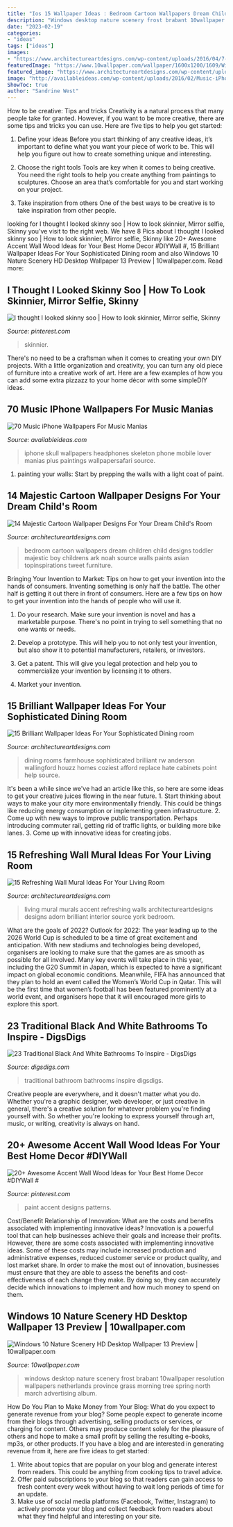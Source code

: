 ```yaml
---
title: "Ios 15 Wallpaper Ideas : Bedroom Cartoon Wallpapers Dream Children Child Designs Toddler Majestic Boy Childrens Ark Noah Source Walls Paints Asian Topinspirations Tweet Furniture"
description: "Windows desktop nature scenery frost brabant 10wallpaper resolution wallpapers netherlands province grass morning tree spring north march advertising album"
date: "2023-02-19"
categories:
- "ideas"
tags: ["ideas"]
images:
- "https://www.architectureartdesigns.com/wp-content/uploads/2016/04/7-50-630x488.jpg"
featuredImage: "https://www.10wallpaper.com/wallpaper/1600x1200/1609/Windows_10_Nature_Scenery_HD_Desktop_Wallpaper_13_1600x1200.jpg"
featured_image: "https://www.architectureartdesigns.com/wp-content/uploads/2016/04/7-50-630x488.jpg"
image: "http://availableideas.com/wp-content/uploads/2016/02/Music-iPhone-6-Plus-Wallpaper-2.jpg"
ShowToc: true
author: "Sandrine West"
---
```



How to be creative: Tips and tricks
Creativity is a natural process that many people take for granted. However, if you want to be more creative, there are some tips and tricks you can use. Here are five tips to help you get started:
1. Define your ideas
Before you start thinking of any creative ideas, it’s important to define what you want your piece of work to be. This will help you figure out how to create something unique and interesting.

2. Choose the right tools
Tools are key when it comes to being creative. You need the right tools to help you create anything from paintings to sculptures. Choose an area that’s comfortable for you and start working on your project.
3. Take inspiration from others
One of the best ways to be creative is to take inspiration from other people.

	

		
looking for I thought I looked skinny soo | How to look skinnier, Mirror selfie, Skinny you've visit to the right web. We have 8 Pics about I thought I looked skinny soo | How to look skinnier, Mirror selfie, Skinny like 20+ Awesome Accent Wall Wood Ideas for Your Best Home Decor #DIYWall #, 15 Brilliant Wallpaper Ideas For Your Sophisticated Dining room and also Windows 10 Nature Scenery HD Desktop Wallpaper 13 Preview | 10wallpaper.com. Read more:
		
    
## I Thought I Looked Skinny Soo | How To Look Skinnier, Mirror Selfie, Skinny

<img loading=lazy src="https://i.pinimg.com/736x/bd/a4/e3/bda4e309ac3542fd7995d984e4012914.jpg" onerror="this.onerror=null;this.src='https://tse3.mm.bing.net/th?id=OIP.8LnEl7dUDYgoH7i3btt6rwHaNK&amp;pid=15.1';" alt="I thought I looked skinny soo | How to look skinnier, Mirror selfie, Skinny">

_Source: pinterest.com_

>skinnier. 

	

There's no need to be a craftsman when it comes to creating your own DIY projects. With a little organization and creativity, you can turn any old piece of furniture into a creative work of art. Here are a few examples of how you can add some extra pizzazz to your home décor with some simpleDIY ideas.

    
## 70 Music IPhone Wallpapers For Music Manias

<img loading=lazy src="http://availableideas.com/wp-content/uploads/2016/02/Music-iPhone-6-Plus-Wallpaper-2.jpg" onerror="this.onerror=null;this.src='https://tse2.mm.bing.net/th?id=OIP.Wy9lJ-5Ey8JV2Agls3xKKwHaNK&amp;pid=15.1';" alt="70 Music iPhone Wallpapers For Music Manias">

_Source: availableideas.com_

>iphone skull wallpapers headphones skeleton phone mobile lover manias plus paintings wallpapersafari source. 

	

1. painting your walls: Start by prepping the walls with a light coat of paint.

    
## 14 Majestic Cartoon Wallpaper Designs For Your Dream Child&#039;s Room

<img loading=lazy src="https://www.architectureartdesigns.com/wp-content/uploads/2016/04/7-50-630x488.jpg" onerror="this.onerror=null;this.src='https://tse2.mm.bing.net/th?id=OIP.zf0mdejQt2h9PMgfPlUN1gHaFv&amp;pid=15.1';" alt="14 Majestic Cartoon Wallpaper Designs For Your Dream Child&#039;s Room">

_Source: architectureartdesigns.com_

>bedroom cartoon wallpapers dream children child designs toddler majestic boy childrens ark noah source walls paints asian topinspirations tweet furniture. 

	

Bringing Your Invention to Market: Tips on how to get your invention into the hands of consumers.
Inventing something is only half the battle. The other half is getting it out there in front of consumers. Here are a few tips on how to get your invention into the hands of people who will use it.
1. Do your research. Make sure your invention is novel and has a marketable purpose. There's no point in trying to sell something that no one wants or needs.

2. Develop a prototype. This will help you to not only test your invention, but also show it to potential manufacturers, retailers, or investors.

3. Get a patent. This will give you legal protection and help you to commercialize your invention by licensing it to others.

4. Market your invention.

    
## 15 Brilliant Wallpaper Ideas For Your Sophisticated Dining Room

<img loading=lazy src="https://www.architectureartdesigns.com/wp-content/uploads/2015/08/761.jpg" onerror="this.onerror=null;this.src='https://tse2.mm.bing.net/th?id=OIP.7N4zNVS9kTrPy0Yxk7vvmwHaE7&amp;pid=15.1';" alt="15 Brilliant Wallpaper Ideas For Your Sophisticated Dining room">

_Source: architectureartdesigns.com_

>dining rooms farmhouse sophisticated brilliant rw anderson wallingford houzz homes coziest afford replace hate cabinets point help source. 

	

It's been a while since we've had an article like this, so here are some ideas to get your creative juices flowing in the near future. 1. Start thinking about ways to make your city more environmentally friendly. This could be things like reducing energy consumption or implementing green infrastructure. 2. Come up with new ways to improve public transportation. Perhaps introducing commuter rail, getting rid of traffic lights, or building more bike lanes. 3. Come up with innovative ideas for creating jobs.

    
## 15 Refreshing Wall Mural Ideas For Your Living Room

<img loading=lazy src="https://www.architectureartdesigns.com/wp-content/uploads/2015/05/220-630x367.jpg" onerror="this.onerror=null;this.src='https://tse3.mm.bing.net/th?id=OIP.ae-W_mUXbHboOR_aYd9TCAHaEU&amp;pid=15.1';" alt="15 Refreshing Wall Mural Ideas For Your Living Room">

_Source: architectureartdesigns.com_

>living mural murals accent refreshing walls architectureartdesigns designs adorn brilliant interior source york bedroom. 

	

What are the goals of 2022?
Outlook for 2022: The year leading up to the 2026 World Cup is scheduled to be a time of great excitement and anticipation. With new stadiums and technologies being developed, organisers are looking to make sure that the games are as smooth as possible for all involved. Many key events will take place in this year, including the G20 Summit in Japan, which is expected to have a significant impact on global economic conditions. Meanwhile, FIFA has announced that they plan to hold an event called the Women’s World Cup in Qatar. This will be the first time that women’s football has been featured prominently at a world event, and organisers hope that it will encouraged more girls to explore this sport.

    
## 23 Traditional Black And White Bathrooms To Inspire - DigsDigs

<img loading=lazy src="https://www.digsdigs.com/photos/traditional-black-and-white-bathroom-14.jpg" onerror="this.onerror=null;this.src='https://tse1.mm.bing.net/th?id=OIP.tiaWRomOvkyfngoNuxPM0AHaLH&amp;pid=15.1';" alt="23 Traditional Black And White Bathrooms To Inspire - DigsDigs">

_Source: digsdigs.com_

>traditional bathroom bathrooms inspire digsdigs. 

	

Creative people are everywhere, and it doesn't matter what you do. Whether you're a graphic designer, web developer, or just creative in general, there's a creative solution for whatever problem you're finding yourself with. So whether you're looking to express yourself through art, music, or writing, creativity is always on hand.

    
## 20+ Awesome Accent Wall Wood Ideas For Your Best Home Decor #DIYWall #

<img loading=lazy src="https://i.pinimg.com/736x/24/b0/88/24b0885cd6d3291754970d769d933ce6.jpg" onerror="this.onerror=null;this.src='https://tse3.mm.bing.net/th?id=OIP.EyVQ4BYXrZAgA8cDUs3FeQHaKX&amp;pid=15.1';" alt="20+ Awesome Accent Wall Wood Ideas for Your Best Home Decor #DIYWall #">

_Source: pinterest.com_

>paint accent designs patterns. 

	

Cost/Benefit Relationship of Innovation: What are the costs and benefits associated with implementing innovative ideas?
Innovation is a powerful tool that can help businesses achieve their goals and increase their profits. However, there are some costs associated with implementing innovative ideas. Some of these costs may include increased production and administrative expenses, reduced customer service or product quality, and lost market share. In order to make the most out of innovation, businesses must ensure that they are able to assess the benefits and cost-effectiveness of each change they make. By doing so, they can accurately decide which innovations to implement and how much money to spend on them.

    
## Windows 10 Nature Scenery HD Desktop Wallpaper 13 Preview | 10wallpaper.com

<img loading=lazy src="https://www.10wallpaper.com/wallpaper/1600x1200/1609/Windows_10_Nature_Scenery_HD_Desktop_Wallpaper_13_1600x1200.jpg" onerror="this.onerror=null;this.src='https://tse4.mm.bing.net/th?id=OIP.Fbxd2hqd-FgTKeFPH-inMwHaFj&amp;pid=15.1';" alt="Windows 10 Nature Scenery HD Desktop Wallpaper 13 Preview | 10wallpaper.com">

_Source: 10wallpaper.com_

>windows desktop nature scenery frost brabant 10wallpaper resolution wallpapers netherlands province grass morning tree spring north march advertising album. 

	

How Do You Plan to Make Money from Your Blog: What do you expect to generate revenue from your blog?
Some people expect to generate income from their blogs through advertising, selling products or services, or charging for content. Others may produce content solely for the pleasure of others and hope to make a small profit by selling the resulting e-books, mp3s, or other products. If you have a blog and are interested in generating revenue from it, here are five ideas to get started: 
1. Write about topics that are popular on your blog and generate interest from readers. This could be anything from cooking tips to travel advice.
2. Offer paid subscriptions to your blog so that readers can gain access to fresh content every week without having to wait long periods of time for an update.
3. Make use of social media platforms (Facebook, Twitter, Instagram) to actively promote your blog and collect feedback from readers about what they find helpful and interesting on your site.

